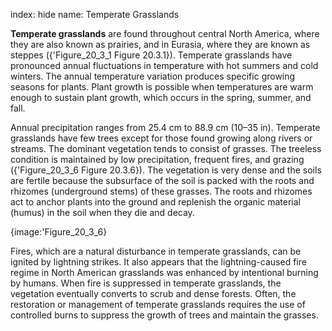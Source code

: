 index: hide
name: Temperate Grasslands

 **Temperate grasslands** are found throughout central North America, where they are also known as prairies, and in Eurasia, where they are known as steppes ({'Figure_20_3_1 Figure 20.3.1}). Temperate grasslands have pronounced annual fluctuations in temperature with hot summers and cold winters. The annual temperature variation produces specific growing seasons for plants. Plant growth is possible when temperatures are warm enough to sustain plant growth, which occurs in the spring, summer, and fall.

Annual precipitation ranges from 25.4 cm to 88.9 cm (10–35 in). Temperate grasslands have few trees except for those found growing along rivers or streams. The dominant vegetation tends to consist of grasses. The treeless condition is maintained by low precipitation, frequent fires, and grazing ({'Figure_20_3_6 Figure 20.3.6}). The vegetation is very dense and the soils are fertile because the subsurface of the soil is packed with the roots and rhizomes (underground stems) of these grasses. The roots and rhizomes act to anchor plants into the ground and replenish the organic material (humus) in the soil when they die and decay.


{image:'Figure_20_3_6}
        

Fires, which are a natural disturbance in temperate grasslands, can be ignited by lightning strikes. It also appears that the lightning-caused fire regime in North American grasslands was enhanced by intentional burning by humans. When fire is suppressed in temperate grasslands, the vegetation eventually converts to scrub and dense forests. Often, the restoration or management of temperate grasslands requires the use of controlled burns to suppress the growth of trees and maintain the grasses.
